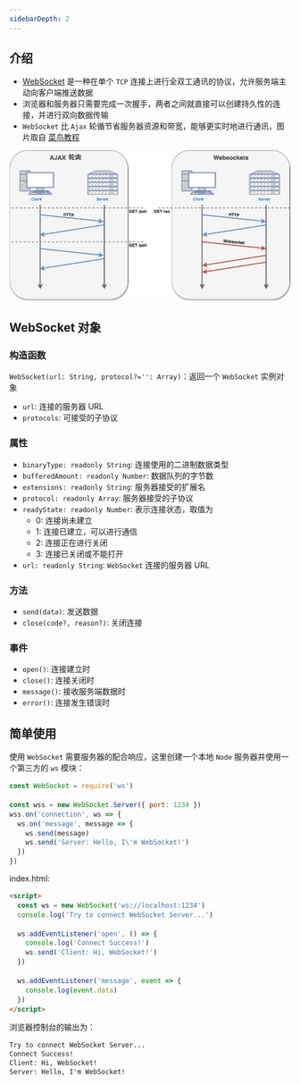 ```yaml
---
sidebarDepth: 2
---
```


## 介绍

+ [WebSocket](https://developer.mozilla.org/zh-CN/docs/Web/API/Websockets_API) 是一种在单个 `TCP` 连接上进行全双工通讯的协议，允许服务端主动向客户端推送数据
+ 浏览器和服务器只需要完成一次握手，两者之间就直接可以创建持久性的连接，并进行双向数据传输
+ `WebSocket` 比 `Ajax` 轮循节省服务器资源和带宽，能够更实时地进行通讯，图片取自 [菜鸟教程](https://www.runoob.com/html/html5-websocket.html)

![WebSocket 和 Ajax 轮循](./imgs/websocket.png)


## WebSocket 对象

### 构造函数

`WebSocket(url: String, protocol?='': Array)`：返回一个 `WebSocket` 实例对象
+ `url`: 连接的服务器 URL
+ `protocols`: 可接受的子协议

### 属性

+ `binaryType: readonly String`: 连接使用的二进制数据类型
+ `bufferedAmount: readonly Number`: 数据队列的字节数
+ `extensions: readonly String`: 服务器接受的扩展名
+ `protocol: readonly Array`: 服务器接受的子协议
+ `readyState: readonly Number`: 表示连接状态，取值为
  + 0: 连接尚未建立
  + 1: 连接已建立，可以进行通信
  + 2: 连接正在进行关闭
  + 3: 连接已关闭或不能打开
+ `url: readonly String`: `WebSocket` 连接的服务器 URL

### 方法

+ `send(data)`: 发送数据
+ `close(code?, reason?)`: 关闭连接

### 事件

+ `open()`: 连接建立时
+ `close()`: 连接关闭时
+ `message()`: 接收服务端数据时
+ `error()`: 连接发生错误时


## 简单使用

使用 `WebSocket` 需要服务器的配合响应，这里创建一个本地 `Node` 服务器并使用一个第三方的 `ws` 模块：

```js
const WebSocket = require('ws')

const wss = new WebSocket.Server({ port: 1234 })
wss.on('connection', ws => {
  ws.on('message', message => {
    ws.send(message)
    ws.send('Server: Hello, I\'m WebSocket!')
  })
})
```

index.html: 

```html
<script>
  const ws = new WebSocket('ws://localhost:1234')
  console.log('Try to connect WebSocket Server...')

  ws.addEventListener('open', () => {
    console.log('Connect Success!')
    ws.send('Client: Hi, WebSocket!')
  })

  ws.addEventListener('message', event => {
    console.log(event.data)
  })
</script>
```

浏览器控制台的输出为：

```
Try to connect WebSocket Server...
Connect Success!
Client: Hi, WebSocket!
Server: Hello, I'm WebSocket!
```